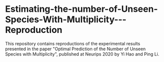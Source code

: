 # Estimating-the-number-of-Unseen-Species-With-Multiplicity---Reproduction
This repository contains reproductions of the experimental results presented in the paper "Optimal Prediction of the Number of Unseen
Species with Multiplicity", published at Neurips 2020 by Yi Hao and Ping Li. 
